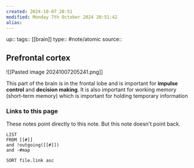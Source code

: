 ```yaml
---
created: 2024-10-07 20:51
modified: Monday 7th October 2024 20:51:42
alias:
---
```

up::
tags:: [[brain]]
type:: #note/atomic
source::
## Prefrontal cortex

![[Pasted image 20241007205241.png]]


This part of the brain is in the frontal lobe and is important for **impulse control** and **decision making**. It is also important for working memory (short-term memory) which is important for holding temporary information
### Links to this page
These notes point directly to this note. But this note doesn't point back.
```dataview
LIST
FROM [[#]]
and !outgoing([[#]])
and -#map

SORT file.link asc
```

